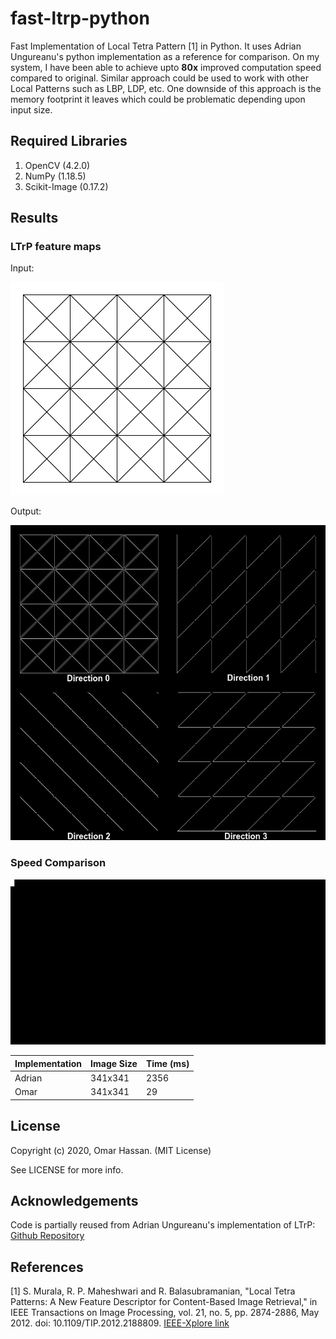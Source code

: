 # fast-ltrp-python
Fast Implementation of Local Tetra Pattern \[1] in Python. It uses Adrian Ungureanu's python implementation as a reference for comparison. On my system, I have been able to achieve upto **80x** improved computation speed compared to original. Similar approach could be used to work with other Local Patterns such as LBP, LDP, etc. One downside of this approach is the memory footprint it leaves which could be problematic depending upon input size.

## Required Libraries
1. OpenCV (4.2.0)
2. NumPy (1.18.5)
3. Scikit-Image (0.17.2)

## Results
### LTrP feature maps
Input:

![input](images/input.png?raw=true)

Output:

![output](images/feature-maps.jpg?raw=true)

### Speed Comparison
![console](images/console.gif?raw=true)

| Implementation | Image Size | Time (ms) |
| --- | --- | --- |
| Adrian | 341x341  | 2356 |
| Omar  | 341x341  | 29 |

## License
Copyright (c) 2020, Omar Hassan. (MIT License)

See LICENSE for more info.

## Acknowledgements
Code is partially reused from Adrian Ungureanu's implementation of LTrP: [Github Repository](https://github.com/AdrianUng/palmprint-feature-extraction-techniques)

## References
\[1] S. Murala, R. P. Maheshwari and R. Balasubramanian, "Local Tetra Patterns: A New Feature Descriptor for Content-Based Image Retrieval," in IEEE Transactions on Image Processing, vol. 21, no. 5, pp. 2874-2886, May 2012.
doi: 10.1109/TIP.2012.2188809. [IEEE-Xplore link](https://ieeexplore.ieee.org/abstract/document/6175124)
